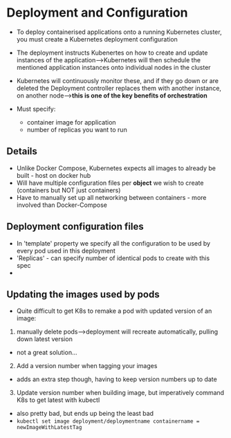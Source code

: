 # Deployment and Configuration

* To deploy containerised applications onto a running Kubernetes cluster, you must create a Kubernetes deployment configuration
* The deployment instructs Kubenertes on how to create and update instances of the application-->Kubernetes will then schedule the mentioned application instances onto individual nodes in the cluster
* Kubernetes will continuously monitor these, and if they go down or are deleted the Deployment controller replaces them with another instance, on another node-->**this is one of the key benefits of orchestration**

* Must specify:
  - container image for application
  - number of replicas you want to run

## Details

* Unlike Docker Compose, Kubernetes expects all images to already be built - host on docker hub
* Will have multiple configuration files per **object** we wish to create (containers but NOT just containers)
* Have to manually set up all networking between containers - more involved than Docker-Compose

## Deployment configuration files

* In 'template' property we specify all the configuration to be used by every pod used in this deployment
* 'Replicas' - can specify number of identical pods to create with this spec
*

## Updating the images used by pods

* Quite difficult to get K8s to remake a pod with updated version of an image:

1. manually delete pods-->deployment will recreate automatically, pulling down latest version
  - not a great solution...
2. Add a version number when tagging your images
  - adds an extra step though, having to keep version numbers up to date
3. Update version number when building image, but imperatively command K8s to get latest with kubectl
  - also pretty bad, but ends up being the least bad
  - `kubectl set image deployment/deploymentname containername = newImageWithLatestTag`
